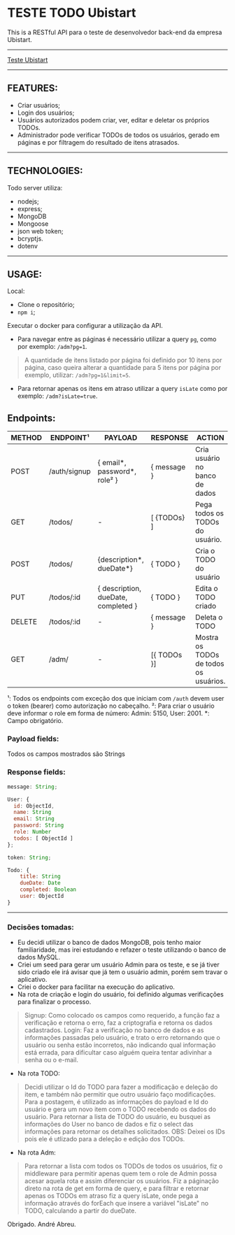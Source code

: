 # TESTE TODO Ubistart

This is a RESTful API para o teste de desenvolvedor back-end da empresa Ubistart.

---

[Teste Ubistart](https://github.com/andrezo88/testeUbistart)

---

## FEATURES:

- Criar usuários;
- Login dos usuários;
- Usuários autorizados podem criar, ver, editar e deletar os próprios TODOs.
- Administrador pode verificar TODOs de todos os usuários, gerado em páginas e por filtragem do resultado de itens atrasados.

---

## TECHNOLOGIES:

Todo server utiliza:

- nodejs;
- express;
- MongoDB
- Mongoose
- json web token;
- bcryptjs.
- dotenv

---

## USAGE:

Local:

- Clone o repositório;
- `npm i`;

Executar o docker para configurar a utilização da API. 

- Para navegar entre as páginas é necessário utilizar a query `pg`, como por exemplo: `/adm?pg=1`.
>  A quantidade de itens listado por página foi definido por 10 itens por página, caso queira alterar a quantidade para 5 itens por página por exemplo, utilizar: `/adm?pg=1&limit=5`.
- Para retornar apenas os itens em atraso utilizar a query `isLate` como por exemplo: `/adm?isLate=true`.

## Endpoints:

| METHOD | ENDPOINT¹         | PAYLOAD                          | RESPONSE        | ACTION                                                                            |
| ------ | ----------------- | -------------------------------- | --------------- | --------------------------------------------------------------------------------- |
| POST   | /auth/signup      | { email*, password*, role² }         | { message }     | Cria usuário no banco de dados | /auth/login       | { email*, password* }         | { user, token } | Cria token para acesso ao sistema e utilizar as funcionalidades conforme role do usuário |
| GET   | /todos/   |    -                  | [ {TODOs} ]      | Pega todos os TODOs do usuário. |
| POST    | /todos/   | {description*, dueDate*}                                | { TODO }  | Cria o TODO do usuário |
| PUT    | /todos/:id | { description, dueDate, completed }                      | { TODO }      | Edita o TODO criado |
| DELETE | /todos/:id | -                                | { message }     | Deleta o TODO |
| GET    | /adm/      | -                                | [{ TODOs }]      | Mostra os TODOs de todos os usuários.|

¹: Todos os endpoints com exceção dos que iniciam com `/auth` devem user o token (bearer) como autorização no cabeçalho.
²: Para criar o usuário deve informar o role em forma de número: Admin: 5150, User: 2001.
*: Campo obrigatório.

### Payload fields:

Todos os campos mostrados são Strings

### Response fields:

```javascript
message: String;

User: {
  id: ObjectId,
  name: String
  email: String
  password: String
  role: Number
  todos: [ ObjectId ]
};

token: String;

Todo: {    
    title: String
    dueDate: Date
    completed: Boolean
    user: ObjectId
}
```

---

### Decisões tomadas:

- Eu decidi utilizar o banco de dados MongoDB, pois tenho maior familiaridade, mas irei estudando e refazer o teste utilizando o banco de dados MySQL.
- Criei um seed para gerar um usuário Admin para os teste, e se já tiver sido criado ele irá avisar que já tem o usuário admin, porém sem travar o aplicativo. 
- Criei o docker para facilitar na execução do aplicativo.
- Na rota de criação e login do usuário, foi definido algumas verificações para finalizar o processo.
> Signup: Como colocado os campos como requerido, a função faz a verificação e retorna o erro, faz a criptografia e retorna os dados cadastrados.
> Login: Faz a verificação no banco de dados e as informações passadas pelo usuário, e trato o erro retornando que o usuário ou senha estão incorretos, não indicando qual informação está errada, para dificultar caso alguém queira tentar adivinhar a senha ou o e-mail.
- Na rota TODO:
> Decidi utilizar o Id do TODO para fazer a modificação e deleção do item, e também não permitir que outro usuário faço modificações.
> Para a postagem, é utilizado as informações do payload e Id do usuário e gera um novo item com o TODO recebendo os dados do usuário.
> Para retornar a lista de TODO do usuário, eu busquei as informações do User no banco de dados e fiz o select das informações para retornar os detalhes solicitados.
> OBS: Deixei os IDs pois ele é utlizado para a deleção e edição dos TODOs.
- Na rota Adm:
> Para retornar a lista com todos os TODOs de todos os usuários, fiz o middleware para permitir apenas quem tem o role de Admin possa acesar aquela rota e assim diferenciar os usuários.
> Fiz a páginação direto na rota de get em forma de query, e para filtrar e retornar apenas os TODOs em atraso fiz a query isLate, onde pega a informação através do forEach que insere a variável "isLate" no TODO, calculando a partir do dueDate.

Obrigado.
André Abreu.
